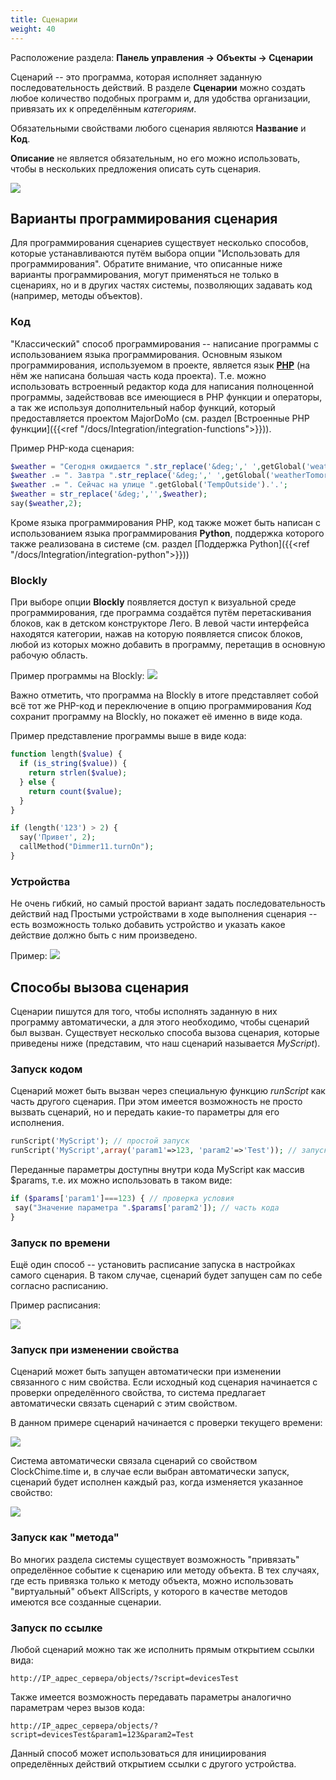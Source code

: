 ```yaml
---
title: Сценарии
weight: 40
---
```


Расположение раздела: **Панель управления &rarr; Объекты &rarr; Сценарии**

Сценарий -- это программа, которая исполняет заданную последовательность действий. В разделе **Сценарии** можно
создать любое количество подобных программ и, для удобства организации, привязать их к определённым *категориям*.

Обязательными свойствами любого сценария являются **Название** и **Код**. 

**Описание** не является обязательным,
но его можно использовать, чтобы в нескольких предложения описать суть сценария.

![](../config-scripts-edit.png)

## Варианты программирования сценария

Для программирования сценариев существует несколько способов, которые устанавливаются путём выбора опции "Использовать для программирования".
Обратите внимание, что описанные ниже варианты программирования, могут применяться не только в сценариях, но и в других
частях системы, позволяющих задавать код (например, методы объектов).

### Код

"Классический" способ программирования -- написание программы с использованием языка программирования. Основным языком
программирования, используемом в проекте, является язык **[PHP](https://www.php.net/manual/ru/intro-whatis.php)** (на нём же написана большая часть кода проекта).
Т.е. можно использовать встроенный редактор кода для написания полноценной программы, задействовав все имеющиеся в PHP
функции и операторы, а так же используя дополнительный набор функций, который предоставляется проектом MajorDoMo (см. раздел
[Встроенные PHP функции]({{<ref "/docs/Integration/integration-functions">}})).

Пример PHP-кода сценария:
```php
$weather = "Сегодня ожидается ".str_replace('&deg;',' ',getGlobal('weatherToday'));
$weather .= ". Завтра ".str_replace('&deg;',' ',getGlobal('weatherTomorrow'));
$weather .= ". Сейчас на улице ".getGlobal('TempOutside').'.';
$weather = str_replace('&deg;','',$weather);
say($weather,2);
```

Кроме языка программирования PHP, код также может быть написан с использованием языка программирования **Python**,
поддержка которого также реализована в системе (см. раздел [Поддержка Python]({{<ref "/docs/Integration/integration-python">}}))

### Blockly

При выборе опции **Blockly** появляется доступ к визуальной среде программирования, где программа создаётся путём
перетаскивания блоков, как в детском конструкторе Лего. В левой части интерфейса находятся категории, нажав на которую
появляется список блоков, любой из которых можно добавить в программу, перетащив в основную рабочую область.

Пример программы на Blockly:
![](../config-scripts-blockly.png)

Важно отметить, что программа на Blockly в итоге представляет собой всё тот же PHP-код и переключение в опцию программирования *Код*
сохранит программу на Blockly, но покажет её именно в виде кода.

Пример представление программы выше в виде кода:
```php
function length($value) {
  if (is_string($value)) {
    return strlen($value);
  } else {
    return count($value);
  }
}

if (length('123') > 2) {
  say('Привет', 2);
  callMethod("Dimmer11.turnOn");
}
```

### Устройства

Не очень гибкий, но самый простой вариант задать последовательность действий над Простыми устройствами в ходе
выполнения сценария -- есть возможность только добавить устройство и указать какое действие должно быть с ним
произведено.

Пример:
![](../config-scripts-devices.png)

## Способы вызова сценария

Сценарии пишутся для того, чтобы исполнять заданную в них программу автоматически, а для этого необходимо, чтобы
сценарий был вызван. Существует несколько способа вызова сценария, которые приведены ниже (представим, что наш
сценарий называется *MyScript*).

### Запуск кодом

Сценарий может быть вызван через специальную функцию *runScript* как часть другого сценария. При этом имеется
возможность не просто вызвать сценарий, но и передать какие-то параметры для его исполнения.

```php
runScript('MyScript'); // простой запуск
runScript('MyScript',array('param1'=>123, 'param2'=>'Test')); // запуск с передачей параметров
```
Переданные параметры доступны внутри кода MyScript как массив $params, т.е. их можно использовать в таком виде:
```php
if ($params['param1']===123) { // проверка условия 
 say("Значение параметра ".$params['param2']); // часть кода
}
```

### Запуск по времени

Ещё один способ -- установить расписание запуска в настройках самого сценария. В таком случае, сценарий будет запущен
сам по себе согласно расписанию.

Пример расписания:

![](../config-scripts-timer.png)

### Запуск при изменении свойства

Сценарий может быть запущен автоматически при изменении связанного с ним свойства. Если исходный код сценария начинается
с проверки определённого свойства, то система предлагает автоматически связать сценарий с этим свойством.

В данном примере сценарий начинается с проверки текущего времени:

![](../config-scripts-autolink1.png)

Система автоматически связала сценарий со свойством ClockChime.time и, в случае если выбран автоматически запуск,
сценарий будет исполнен каждый раз, когда изменяется указанное свойство:

![](../config-scripts-autolink2.png)

### Запуск как "метода"

Во многих раздела системы существует возможность "привязать" определённое событие к сценарию или методу объекта.
В тех случаях, где есть привязка только к методу объекта, можно использовать "виртуальный" объект AllScripts, у которого
в качестве методов имеются все созданные сценарии.

### Запуск по ссылке

Любой сценарий можно так же исполнить прямым открытием ссылки вида:
```
http://IP_адрес_сервера/objects/?script=devicesTest
```
Также имеется возможность передавать параметры аналогично параметрам через вызов кода:
```
http://IP_адрес_сервера/objects/?script=devicesTest&param1=123&param2=Test
```
Данный способ может использоваться для инициирования определённых действий открытием ссылки с другого устройства.